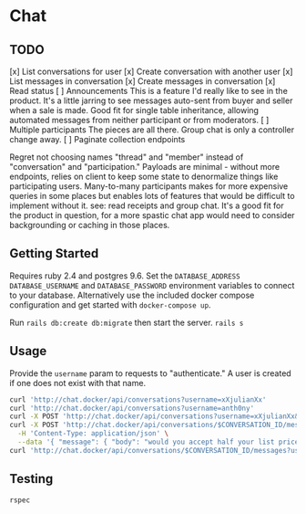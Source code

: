 # Chat

## TODO

[x] List conversations for user
[x] Create conversation with another user
[x] List messages in conversation
[x] Create messages in conversation
[x] Read status
[ ] Announcements
    This is a feature I'd really like to see in the product. It's a little
    jarring to see messages auto-sent from buyer and seller when a sale is made.
    Good fit for single table inheritance, allowing automated messages from
    neither participant or from moderators.
[ ] Multiple participants
    The pieces are all there. Group chat is only a controller change away.
[ ] Paginate collection endpoints

Regret not choosing names "thread" and "member" instead of "conversation" and
"participation."
Payloads are minimal - without more endpoints, relies on client to keep some
state to denormalize things like participating users.
Many-to-many participants makes for more expensive queries in some places but
enables lots of features that would be difficult to implement without it. see:
read receipts and group chat. It's a good fit for the product in question, for a
more spastic chat app would need to consider backgrounding or caching in those
places.

## Getting Started

Requires ruby 2.4 and postgres 9.6. Set the `DATABASE_ADDRESS`
`DATABASE_USERNAME` and `DATABASE_PASSWORD` environment variables to connect to
your database. Alternatively use the included docker compose configuration and
get started with `docker-compose up`.

Run `rails db:create db:migrate` then start the server. `rails s`

## Usage

Provide the `username` param to requests to "authenticate." A user is created if
one does not exist with that name.

```sh
curl 'http://chat.docker/api/conversations?username=xXjulianXx'
curl 'http://chat.docker/api/conversations?username=anth0ny'
curl -X POST 'http://chat.docker/api/conversations?username=xXjulianXx&to=anth0ny'
curl -X POST 'http://chat.docker/api/conversations/$CONVERSATION_ID/messages?username=xXjulianXx' \
  -H 'Content-Type: application/json' \
  --data '{ "message": { "body": "would you accept half your list price?" } }'
curl 'http://chat.docker/api/conversations/$CONVERSATION_ID/messages?username=anth0ny'
```

## Testing

`rspec`
